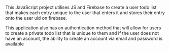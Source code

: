 This JavaScript project utilises JS and Firebase to create a user todo list that makes each entry unique to the user that enters it and stores their entry onto the user uid on firebase.

This application also has an authentication method that will allow for users to create a private todo list that is unique to them and if the user does not have an account, the ability to 
create an account via email and password is available
